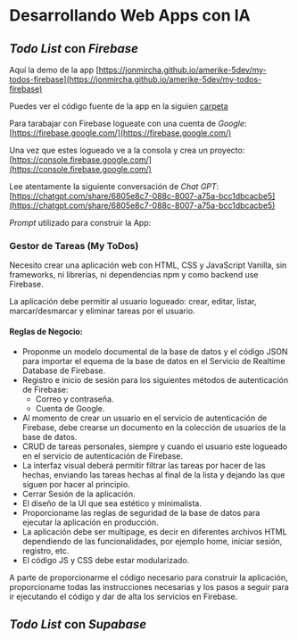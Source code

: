 # Desarrollando Web Apps con IA

## _Todo List_ con _Firebase_

Aquí la demo de la app
[https://jonmircha.github.io/amerike-5dev/my-todos-firebase](https://jonmircha.github.io/amerike-5dev/my-todos-firebase)

Puedes ver el código fuente de la app en la siguien [carpeta](../docs/my-todos-firebase/)

Para tarabajar con Firebase logueate con una cuenta de _Google_:
[https://firebase.google.com/](https://firebase.google.com/)

Una vez que estes logueado ve a la consola y crea un proyecto:
[https://console.firebase.google.com/](https://console.firebase.google.com/)

Lee atentamente la siguiente conversación de _Chat GPT_:
[https://chatgpt.com/share/6805e8c7-088c-8007-a75a-bcc1dbcacbe5](https://chatgpt.com/share/6805e8c7-088c-8007-a75a-bcc1dbcacbe5)

_Prompt_ utilizado para construir la App:

### Gestor de Tareas (My ToDos)

Necesito crear una aplicación web con HTML, CSS y JavaScript Vanilla, sin frameworks, ni librerías, ni dependencias npm y como backend use Firebase.

La aplicación debe permitir al usuario logueado: crear, editar, listar, marcar/desmarcar y eliminar tareas por el usuario.

#### Reglas de Negocio:

- Proponme un modelo documental de la base de datos y el código JSON para importar el equema de la base de datos en el Servicio de Realtime Database de Firebase.
- Registro e inicio de sesión para los siguientes métodos de autenticación de Firebase:
  - Correo y contraseña.
  - Cuenta de Google.
- Al momento de crear un usuario en el servicio de autenticación de Firebase, debe crearse un documento en la colección de usuarios de la base de datos.
- CRUD de tareas personales, siempre y cuando el usuario este logueado en el servicio de autenticación de Firebase.
- La interfaz visual deberá permitir filtrar las tareas por hacer de las hechas, enviando las tareas hechas al final de la lista y dejando las que siguen por hacer al principio.
- Cerrar Sesión de la aplicación.
- El diseño de la UI que sea estético y minimalista.
- Proporcioname las reglas de seguridad de la base de datos para ejecutar la aplicación en producción.
- La aplicación debe ser multipage, es decir en diferentes archivos HTML dependiendo de las funcionalidades, por ejemplo home, iniciar sesión, registro, etc.
- El código JS y CSS debe estar modularizado.

A parte de proporcionarme el código necesario para construir la aplicación, proporcioname todas las instrucciones necesarias y los pasos a seguir para ir ejecutando el código y dar de alta los servicios en Firebase.

## _Todo List_ con _Supabase_
